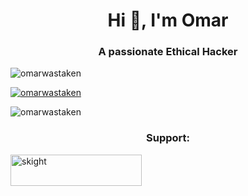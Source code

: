 <h1 align="center">Hi 👋, I'm Omar</h1>
<h3 align="center">A passionate Ethical Hacker</h3>

<p align="left"> <img src="https://komarev.com/ghpvc/?username=omarwastaken&label=Profile%20views&color=0e75b6&style=flat" alt="omarwastaken" /> </p>

<p align="left"> <a href="https://github.com/ryo-ma/github-profile-trophy"><img src="https://github-profile-trophy.vercel.app/?username=omarwastaken" alt="omarwastaken" /></a> </p>

<p>&nbsp;<img align="left" src="https://github-readme-stats.vercel.app/api?username=omarwastaken&show_icons=true&locale=en" alt="omarwastaken" /></p>


<h3 align="center">Support:</h3>
<p><a href="https://ko-fi.com/skight"> <img align="left" src="https://cdn.ko-fi.com/cdn/kofi3.png?v=3" height="50" width="210" alt="skight" /></a></p><br><br>


